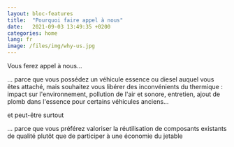 ```yaml
---
layout: bloc-features
title:  "Pourquoi faire appel à nous"
date:   2021-09-03 13:49:35 +0200
categories: home
lang: fr
image: /files/img/why-us.jpg
---
```


Vous ferez appel à nous...

... parce que vous possédez un véhicule essence ou diesel auquel vous êtes attaché, mais souhaitez vous libérer des inconvénients du thermique : impact sur l'environnement, pollution de l'air et sonore, entretien, ajout de plomb dans l'essence pour certains véhicules anciens...

et peut-être surtout

... parce que vous préférez valoriser la réutilisation de composants existants de qualité plutôt que de participer à une économie du jetable